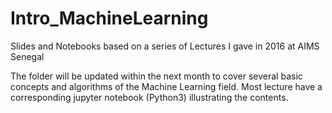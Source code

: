 # Intro_MachineLearning
Slides and Notebooks based on a series of Lectures I gave in 2016 at AIMS Senegal

The folder will be updated within the next month to cover several basic concepts and algorithms of the Machine Learning field.
Most lecture have a corresponding jupyter notebook (Python3) illustrating the contents.
